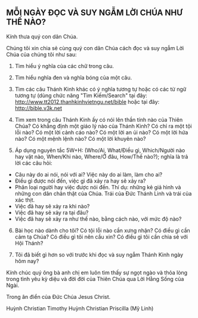 ## MỖI NGÀY ĐỌC VÀ SUY NGẪM LỜI CHÚA NHƯ THẾ NÀO?

Kính thưa quý con dân Chúa.

Chúng tôi xin chia sẻ cùng quý con dân Chúa cách đọc và suy ngẫm Lời Chúa của chúng tôi như sau:

1) Tìm hiểu ý nghĩa của các chữ trong câu.

2) Tìm hiểu nghĩa đen và nghĩa bóng của một câu.

3) Tìm các câu Thánh Kinh khác có ý nghĩa tương tự hoặc có các từ ngữ tương tự (dùng chức năng "Tìm Kiếm/Search" tại đây: http://www.tt2012.thanhkinhvietngu.net/bible hoặc tại đây: http://bible.v3k.net

4) Tìm xem trong câu Thánh Kinh ấy có nói lên thần tính nào của Thiên Chúa? Có khẳng định một giáo lý nào của Thánh Kinh? Có chỉ ra một tội lỗi nào? Có một lời cảnh cáo nào? Có một lời an ủi nào? Có một lời hứa nào? Có một mệnh lệnh nào? Có một lời khuyên nào?

5) Áp dụng nguyên tắc 5W+H: (Who/Ai, What/Điều gì, Which/Người nào hay vật nào, When/Khi nào, Where/Ở đâu, How/Thế nào?); nghĩa là trả lời các câu hỏi:

- Câu này do ai nói, nói với ai? Việc này do ai làm, làm cho ai?
- Điều gì được nói đến, việc gì đã xảy ra hay sẽ xảy ra?
- Phân loại người hay việc được nói đến. Thí dụ: những kẻ giả hình và những con dân chân thật của Chúa. Trái của Đức Thánh Linh và trái của xác thịt.
- Việc đã hay sẽ xảy ra khi nào?
- Việc đã hay sẽ xảy ra tại đâu?
- Việc đã hay sẽ xảy ra như thế nào, bằng cách nào, với mức độ nào?

6) Bài học nào dành cho tôi? Có tội lỗi nào cần xưng nhận? Có điều gì cần cảm tạ Chúa? Có điều gì tôi nên cầu xin? Có điều gì tôi cần chia sẻ với Hội Thánh?

7) Tôi đã biết gì hơn so với trước khi đọc và suy ngẫm Thánh Kinh ngày hôm nay?

Kính chúc quý ông bà anh chị em luôn tìm thấy sự ngọt ngào và thỏa lòng trong tình yêu kỳ diệu và đời đời của Thiên Chúa qua Lời Hằng Sống của Ngài.

Trong ân điển của Đức Chúa Jesus Christ.

Huỳnh Christian Timothy
Huỳnh Christian Priscilla (Mỹ Linh)
